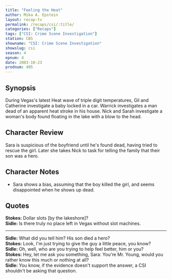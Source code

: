 ```yaml
---
title: "Feeling the Heat"
author: Mika A. Epstein
layout: recap-tv
permalink: /recaps/csi/:title/
categories: ["Recaps"]
tags: ["CSI: Crime Scene Investigation"]
station: CBS
showname: "CSI: Crime Scene Investigation"
showslug: csi
season: 4
epnum: 4
date: 2003-10-23
prodnum: 405  
---
```


## Synopsis

During Vegas's latest Heat wave of triple digit temperatures, Gil and Catherine investigate a baby locked in a car. Warrick investigates a man dead of an apparent heat stroke in his house. Nick and Sarah investigate a woman's body found floating in the lake with a blow to the head.

## Character Review

Sara is suspicious of the boyfriend until he's found dead, having tried to rescue the girl. Later she takes Nick to task for telling the family that their son was a hero.

## Character Notes

* Sara shows a bias, assuming that the boy killed the girl, and seems disappointed when he shows up dead.

## Quotes

**Stokes:** Dollar slots [by the lakeshore]?  
**Sidle:** Is there truly no place left in Vegas without slot machines.  

- - -

**Sidle:** What did you tell him? His son died a hero?  
**Stokes:** Look, I'm just trying to give the guy a little peace, you know?  
**Sidle:** Oh, well, who are you trying to help feel better, him or you?  
**Stokes:** Hey, let me ask you something, Sara: You're Mr. Young, would you rather know this much or nothing at all?  
**Sidle:** You know, if the evidence doesn't support the answer, a CSI shouldn't be asking that question.
